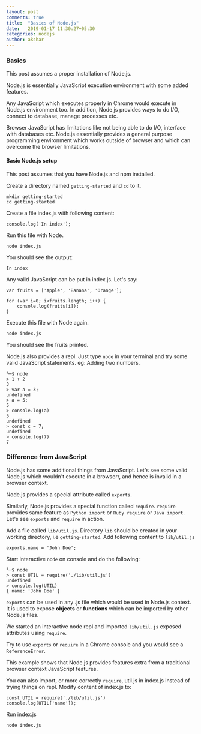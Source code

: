 ```yaml
---
layout: post
comments: true
title:  "Basics of Node.js"
date:   2019-01-17 11:30:27+05:30
categories: nodejs
author: akshar
---
```


### Basics

This post assumes a proper installation of Node.js.

Node.js is essentially JavaScript execution environment with some added features.

Any JavaScript which executes properly in Chrome would execute in Node.js environment too. In addition, Node.js provides ways to do I/O, connect to database, manage processes etc.

Browser JavaScript has limitations like not being able to do I/O, interface with databases etc. Node.js essentially provides a general purpose programming environment which works outside of browser and which can overcome the browser limitations.

#### Basic Node.js setup

This post assumes that you have Node.js and npm installed.

Create a directory named `getting-started` and `cd` to it.

    mkdir getting-started
    cd getting-started

Create a file index.js with following content:

    console.log('In index');

Run this file with Node.

    node index.js

You should see the output:

    In index

Any valid JavaScript can be put in index.js. Let's say:

    var fruits = ['Apple', 'Banana', 'Orange'];

    for (var i=0; i<fruits.length; i++) {
        console.log(fruits[i]);
    }

Execute this file with Node again.

    node index.js

You should see the fruits printed.

Node.js also provides a repl. Just type `node` in your terminal and try some valid JavaScript statements. eg: Adding two numbers.

    ╰─$ node
    > 1 + 2
    3
    > var a = 3;
    undefined
    > a = 5;
    5
    > console.log(a)
    5
    undefined
    > const c = 7;
    undefined
    > console.log(7)
    7

### Difference from JavaScript

Node.js has some additional things from JavaScript. Let's see some valid Node.js which wouldn't execute in a browserr, and hence is invalid in a browser context.

Node.js provides a special attribute called `exports`.

Similarly, Node.js provides a special function called `require`. `require` provides same feature as `Python import` or `Ruby require` or `Java import`. Let's see `exports` and `require` in action.

Add a file called `lib/util.js`. Directory `lib` should be created in your working directory, i.e `getting-started`. Add following content to `lib/util.js`

    exports.name = 'John Doe';

Start interactive `node` on console and do the following:

    ╰─$ node
    > const UTIL = require('./lib/util.js')
    undefined
    > console.log(UTIL)
    { name: 'John Doe' }

`exports` can be used in any .js file which would be used in Node.js context. It is used to expose **objects** or **functions** which can be imported by other Node.js files.

We started an interactive node repl and imported `lib/util.js` exposed attributes using `require`.

Try to use `exports` or `require` in a Chrome console and you would see a `ReferenceError`.

This example shows that Node.js provides features extra from a traditional browser context JavaScript features.

You can also import, or more correctly `require`, util.js in index.js instead of trying things on repl. Modify content of index.js to:

    const UTIL = require('./lib/util.js')
    console.log(UTIL['name']);

Run index.js

    node index.js
